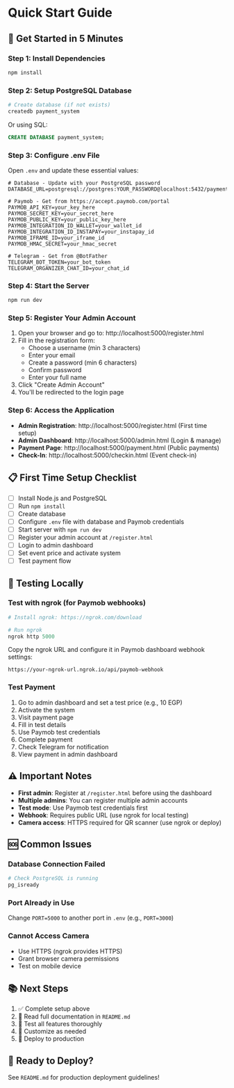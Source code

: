 # Quick Start Guide

## 🚀 Get Started in 5 Minutes

### Step 1: Install Dependencies

```powershell
npm install
```

### Step 2: Setup PostgreSQL Database

```powershell
# Create database (if not exists)
createdb payment_system
```

Or using SQL:
```sql
CREATE DATABASE payment_system;
```

### Step 3: Configure .env File

Open `.env` and update these essential values:

```env
# Database - Update with your PostgreSQL password
DATABASE_URL=postgresql://postgres:YOUR_PASSWORD@localhost:5432/payment_system

# Paymob - Get from https://accept.paymob.com/portal
PAYMOB_API_KEY=your_key_here
PAYMOB_SECRET_KEY=your_secret_here
PAYMOB_PUBLIC_KEY=your_public_key_here
PAYMOB_INTEGRATION_ID_WALLET=your_wallet_id
PAYMOB_INTEGRATION_ID_INSTAPAY=your_instapay_id
PAYMOB_IFRAME_ID=your_iframe_id
PAYMOB_HMAC_SECRET=your_hmac_secret

# Telegram - Get from @BotFather
TELEGRAM_BOT_TOKEN=your_bot_token
TELEGRAM_ORGANIZER_CHAT_ID=your_chat_id
```

### Step 4: Start the Server

```powershell
npm run dev
```

### Step 5: Register Your Admin Account

1. Open your browser and go to: http://localhost:5000/register.html
2. Fill in the registration form:
   - Choose a username (min 3 characters)
   - Enter your email
   - Create a password (min 6 characters)
   - Confirm password
   - Enter your full name
3. Click "Create Admin Account"
4. You'll be redirected to the login page

### Step 6: Access the Application

- **Admin Registration**: http://localhost:5000/register.html (First time setup)
- **Admin Dashboard**: http://localhost:5000/admin.html (Login & manage)
- **Payment Page**: http://localhost:5000/payment.html (Public payments)
- **Check-In**: http://localhost:5000/checkin.html (Event check-in)

## 📋 First Time Setup Checklist

- [ ] Install Node.js and PostgreSQL
- [ ] Run `npm install`
- [ ] Create database
- [ ] Configure `.env` file with database and Paymob credentials
- [ ] Start server with `npm run dev`
- [ ] Register your admin account at `/register.html`
- [ ] Login to admin dashboard
- [ ] Set event price and activate system
- [ ] Test payment flow

## 🧪 Testing Locally

### Test with ngrok (for Paymob webhooks)

```powershell
# Install ngrok: https://ngrok.com/download

# Run ngrok
ngrok http 5000
```

Copy the ngrok URL and configure it in Paymob dashboard webhook settings:
```
https://your-ngrok-url.ngrok.io/api/paymob-webhook
```

### Test Payment

1. Go to admin dashboard and set a test price (e.g., 10 EGP)
2. Activate the system
3. Visit payment page
4. Fill in test details
5. Use Paymob test credentials
6. Complete payment
7. Check Telegram for notification
8. View payment in admin dashboard

## ⚠️ Important Notes

- **First admin**: Register at `/register.html` before using the dashboard
- **Multiple admins**: You can register multiple admin accounts
- **Test mode**: Use Paymob test credentials first
- **Webhook**: Requires public URL (use ngrok for local testing)
- **Camera access**: HTTPS required for QR scanner (use ngrok or deploy)

## 🆘 Common Issues

### Database Connection Failed
```powershell
# Check PostgreSQL is running
pg_isready
```

### Port Already in Use
Change `PORT=5000` to another port in `.env` (e.g., `PORT=3000`)

### Cannot Access Camera
- Use HTTPS (ngrok provides HTTPS)
- Grant browser camera permissions
- Test on mobile device

## 📚 Next Steps

1. ✅ Complete setup above
2. 📖 Read full documentation in `README.md`
3. 🧪 Test all features thoroughly
4. 🔧 Customize as needed
5. 🚀 Deploy to production

## 🎯 Ready to Deploy?

See `README.md` for production deployment guidelines!
